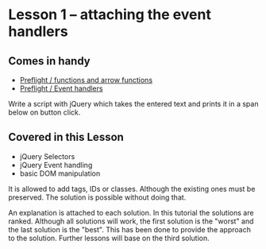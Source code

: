 # Lesson 1 – attaching the event handlers

## Comes in handy
- [Preflight / functions and arrow functions](https://github.com/mulithemuli/jquery-tutorial#functions-and-arrow-functions)
- [Preflight / Event handlers](https://github.com/mulithemuli/jquery-tutorial#event-handlers)

Write a script with jQuery which takes the entered text and prints it in a span below on button click.

## Covered in this Lesson
- jQuery Selectors
- jQuery Event handling
- basic DOM manipulation

It is allowed to add tags, IDs or classes. Although the existing ones must be preserved.
The solution is possible without doing that.

An explanation is attached to each solution.
In this tutorial the solutions are ranked. Although all solutions will work, the first solution is the "worst" and the last solution is the "best". This has been done to provide the approach to the solution. Further lessons will base on the third solution.
